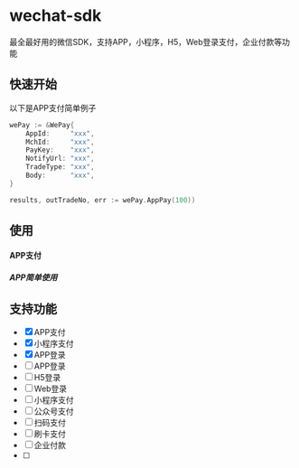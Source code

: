 # wechat-sdk
最全最好用的微信SDK，支持APP，小程序，H5，Web登录支付，企业付款等功能

## 快速开始
以下是APP支付简单例子
```go
wePay := &WePay{
	AppId:     "xxx",
	MchId:     "xxx",
	PayKey:    "xxx",
	NotifyUrl: "xxx",
	TradeType: "xxx",
	Body:      "xxx",
}

results, outTradeNo, err := wePay.AppPay(100))
```

## 使用


#### APP支付

##### APP简单使用

## 支持功能

- [x] APP支付
- [x] 小程序支付
- [x] APP登录
- [ ] APP登录
- [ ] H5登录
- [ ] Web登录
- [ ] 小程序支付
- [ ] 公众号支付
- [ ] 扫码支付
- [ ] 刷卡支付
- [ ] 企业付款
- [ ]